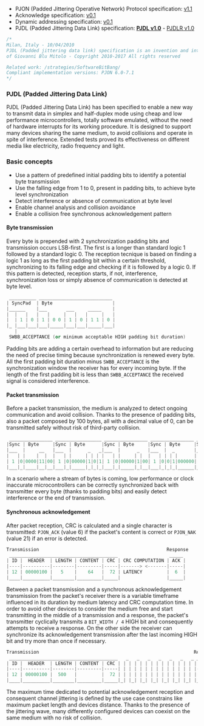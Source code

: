 - PJON (Padded Jittering Operative Network) Protocol specification:
[v1.1](/specification/PJON-protocol-specification-v1.1.md)
- Acknowledge specification: [v0.1](/specification/PJON-protocol-acknowledge-specification-v0.1.md)
- Dynamic addressing specification: [v0.1](/specification/PJON-dynamic-addressing-specification-v0.1.md)
- PJDL (Padded Jittering Data Link) specification:
**[PJDL v1.0](/strategies/SoftwareBitBang/specification/PJDL-specification-v1.0.md)** - [PJDLR v1.0](/strategies/OverSampling/specification/PJDLR-specification-v1.0.md)

```cpp
/*
Milan, Italy - 10/04/2010
PJDL (Padded jittering data link) specification is an invention and intellectual property
of Giovanni Blu Mitolo - Copyright 2010-2017 All rights reserved

Related work: /strategies/SoftwareBitBang/
Compliant implementation versions: PJON 6.0-7.1
*/
```
### PJDL (Padded Jittering Data Link)
PJDL (Padded Jittering Data Link) has been specified to enable a new way to transmit data in simplex and half-duplex mode using cheap and low performance microcontrollers, totally software emulated, without the need of hardware interrupts for its working procedure. It is designed to support many devices sharing the same medium, to avoid collisions and operate in spite of interference. Extended tests proved its effectiveness on different media like electricity, radio frequency and light.

### Basic concepts
* Use a pattern of predefined initial padding bits to identify a potential byte transmission
* Use the falling edge from 1 to 0, present in padding bits, to achieve byte level synchronization
* Detect interference or absence of communication at byte level
* Enable channel analysis and collision avoidance
* Enable a collision free synchronous acknowledgement pattern

#### Byte transmission
Every byte is prepended with 2 synchronization padding bits and transmission occurs LSB-first. The first is a longer than standard logic 1 followed by a standard logic 0. The reception tecnique is based on finding a logic 1 as long as the first padding bit within a certain threshold, synchronizing to its falling edge and checking if it is followed by a logic 0. If this pattern is detected, reception starts, if not, interference, synchronization loss or simply absence of communication is detected at byte level.
```cpp  
 __________ ___________________________
| SyncPad  | Byte                      |
|______    |___       ___     _____    |
|  |   |   |   |     |   |   |     |   |
|  | 1 | 0 | 1 | 0 0 | 1 | 0 | 1 1 | 0 |
|_ |___|___|___|_____|___|___|_____|___|
   |
 SWBB_ACCEPTANCE (or minimum acceptable HIGH padding bit duration)
```
Padding bits are adding a certain overhead to information but are reducing the need of precise timing because synchronization is renewed every byte. All the first padding bit duration minus `SWBB_ACCEPTANCE` is the synchronization window the receiver has for every incoming byte. If the length of the first padding bit is less than `SWBB_ACCEPTANCE` the received signal is considered interference.

#### Packet transmission
Before a packet transmission, the medium is analyzed to detect ongoing communication and avoid collision. Thanks to the presence of padding bits, also a packet composed by 100 bytes, all with a decimal value of 0, can be transmitted safely without risk of third-party collision.   
```cpp  
 ________________ _________________ ________________ ________________ __________________
|Sync | Byte     |Sync | Byte      |Sync | Byte     |Sync | Byte     |Sync | Byte       |
|___  |     __   |___  |      _   _|___  |      _   |___  |  _       |___  |  _    _    |
|   | |    |  |  |   | |     | | | |   | |     | |  |   | | | |      |   | | | |  | |   |
| 1 |0|0000|11|00| 1 |0|00000|1|0|1| 1 |0|00000|1|00| 1 |0|0|1|000000| 1 |0|0|1|00|1|000|
|___|_|____|__|__|___|_|_____|_|_|_|___|_|_____|_|__|___|_|_|_|______|___|_|_|_|__|_|___|
```
In a scenario where a stream of bytes is coming, low performance or clock inaccurate microcontrollers can be correctly synchronized back with transmitter every byte (thanks to padding bits) and easily detect interference or the end of transmission.

#### Synchronous acknowledgement
After packet reception, CRC is calculated and a single character is transmitted: `PJON_ACK` (value 6) if the packet's content is correct or `PJON_NAK` (value 21) if an error is detected.
```cpp  
Transmission                                               Response
 ________________________________________                   _____
| ID |  HEADER  | LENGTH | CONTENT | CRC | CRC COMPUTATION | ACK |
|----|----------|--------|---------|-----|-------> <-------|-----|
| 12 | 00000100 |   5    |    64   |  72 | LATENCY         |  6  |
|____|__________|________|_________|_____|                 |_____|
```

Between a packet transmission and a synchronous acknowledgement transmission from the packet's receiver there is a variable timeframe influenced in its duration by medium latency and CRC computation time. In order to avoid other devices to consider the medium free and start transmitting in the middle of a transmission and a response, the packet's transmitter cyclically transmits a `BIT_WIDTH / 4` HIGH bit and consequently attempts to receive a response. On the other side the receiver can synchronize its acknowledgement transmission after the last incoming HIGH bit and try more than once if necessary.
```cpp  
Transmission                                                         Response
 ________________________________________   _   _   _   _   _   _   _ _____
| ID |  HEADER  | LENGTH | CONTENT | CRC | | | | | | | | | | | | | | | ACK |
|----|----------|--------|---------|-----| | | | | | | | | | | | | | |-----|
| 12 | 00000100 |  500   |         |  72 | | | | | | | | | | | | | | |  6  |
|____|__________|________|_________|_____|_| |_| |_| |_| |_| |_| |_| |_____|

```

The maximum time dedicated to potential acknowledgement reception and consequent channel jittering is defined by the use case constrains like maximum packet length and devices distance. Thanks to the presence of the jittering wave, many differently configured devices can coexist on the same medium with no risk of collision.
